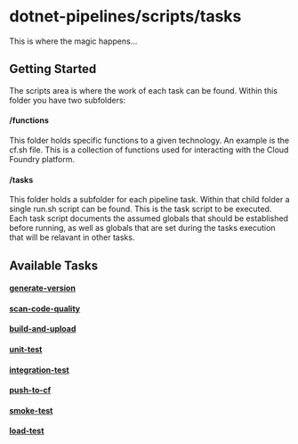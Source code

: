 # dotnet-pipelines/scripts/tasks

This is where the magic happens...

## Getting Started

The scripts area is where the work of each task can be found. Within this folder you have two subfolders:

#### /functions

This folder holds specific functions to a given technology. An example is the cf.sh file. This is a collection of functions 
used for interacting with the Cloud Foundry platform.

#### /tasks

This folder holds a subfolder for each pipeline task. Within that child folder a single run.sh script can be found. This is 
the task script to be executed. Each task script documents the assumed globals that should be established before running, as well as globals that are set during the tasks execution that will be relavant in other tasks.

## Available Tasks

#### [generate-version](https://github.com/ddieruf/dotnet-pipelines/scripts/tasks/generate-version)
#### [scan-code-quality](https://github.com/ddieruf/dotnet-pipelines/scripts/tasks/scan-code-quality)
#### [build-and-upload](https://github.com/ddieruf/dotnet-pipelines/scripts/tasks/build-and-upload)
#### [unit-test](https://github.com/ddieruf/dotnet-pipelines/scripts/tasks/unit-test)
#### [integration-test](https://github.com/ddieruf/dotnet-pipelines/scripts/tasks/integration-test)
#### [push-to-cf](https://github.com/ddieruf/dotnet-pipelines/scripts/tasks/push-to-cf)
#### [smoke-test](https://github.com/ddieruf/dotnet-pipelines/scripts/tasks/smoke-test)
#### [load-test](https://github.com/ddieruf/dotnet-pipelines/scripts/tasks/load-test)